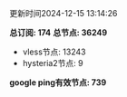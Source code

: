 更新时间2024-12-15 13:14:26

**总订阅: 174**
**总节点: 36249**
- vless节点: 13243
- hysteria2节点: 9

**google ping有效节点: 739**
